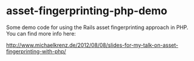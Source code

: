 asset-fingerprinting-php-demo
=============================

Some demo code for using the Rails asset fingerprinting approach in PHP. You can find more info here:

http://www.michaelkrenz.de/2012/08/08/slides-for-my-talk-on-asset-fingerprinting-with-php/